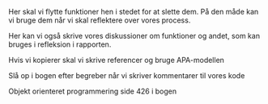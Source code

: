 Her skal vi flytte funktioner hen i stedet for at slette dem.
På den måde kan vi bruge dem når vi skal reflektere over vores process.

Her kan vi også skrive vores diskussioner om funktioner og andet, som kan bruges i refleksion i rapporten.

Hvis vi kopierer skal vi skrive referencer og bruge APA-modellen

Slå op i bogen efter begreber når vi skriver kommentarer til vores kode

Objekt orienteret programmering side 426 i bogen